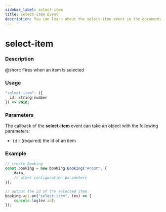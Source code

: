 ```yaml
---
sidebar_label: select-item
title: select-item Event
description: You can learn about the select-item event in the documentation of the DHTMLX JavaScript Booking library. Browse developer guides and API reference, try out code examples and live demos, and download a free 30-day evaluation version of DHTMLX Booking.
---
```


# select-item

### Description

@short: Fires when an item is selected

### Usage

~~~jsx {}
"select-item": ({
  id: string|number
}) => void;
~~~

### Parameters

The callback of the **select-item** event can take an object with the following parameters:

- `id` - (required) the id of an item


### Example

~~~jsx {7-10}
// create Booking
const booking = new booking.Booking("#root", {
	data, 
	// other configuration parameters
});

// output the id of the selected item
booking.api.on("select-item", (ev) => {
	console.log(ev.id);
});
~~~
